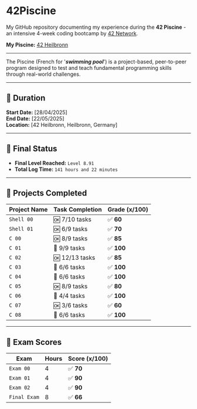 # 42Piscine

My GitHub repository documenting my experience during the **42 Piscine** - an intensive 4-week coding bootcamp by [42 Network](https://42.fr/en/homepage).

**My Piscine:** [42 Heilbronn](https://www.42heilbronn.de/en/homepage)

---

The Piscine (French for '_**swimming pool**_') is a project-based, peer-to-peer program designed to test and teach fundamental programming skills through real-world challenges.

---

## 📅 Duration

**Start Date:** [28/04/2025]  
**End Date:** [22/05/2025]  
**Location:** [42 Heilbronn, Heilbronn, Germany]

---

## 🎯 Final Status

- **Final Level Reached:** `Level 8.91`
- **Total Log Time:** `141 hours and 22 minutes`

---

## 📁 Projects Completed

| Project Name     | Task Completion | Grade (x/100)|  
|------------------|-----------------|--------------|
| `Shell 00`       | 🆗 7/10  tasks   | ✅ **60**    |
| `Shell 01`       | 🆗 6/9   tasks   | ✅ **70**    |
| `C 00`           | 🆗 8/9   tasks   | ✅ **85**    |
| `C 01`           | 💯 9/9   tasks   | ✅ **100**   |
| `C 02`           | 🆗 12/13 tasks   | ✅ **85**    |
| `C 03`           | 💯 6/6   tasks   | ✅ **100**   |
| `C 04`           | 💯 6/6   tasks   | ✅ **100**   |
| `C 05`           | 🆗 8/9   tasks   | ✅ **80**    |
| `C 06`           | 💯 4/4   tasks   | ✅ **100**   |
| `C 07`           | 🆗 3/6   tasks   | ✅ **60**    |
| `C 08`           | 💯 6/6   tasks   | ✅ **100**   |

---

## 📝 Exam Scores

| Exam             | Hours | Score (x/100) |
|------------------|-------|---------------|
| `Exam 00`        | 4     | ✅ **70**     |
| `Exam 01`        | 4     | ✅ **90**     |
| `Exam 02`        | 4     | ✅ **90**     |
| `Final Exam`     | 8     | ✅ **66**     |


